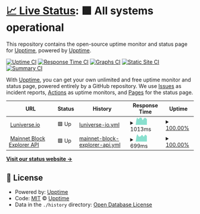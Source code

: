 # [📈 Live Status](https://upptime.github.io/upptime): <!--live status--> **🟩 All systems operational**

This repository contains the open-source uptime monitor and status page for [Upptime](https://upptime.js.org), powered by [Upptime](https://github.com/upptime/upptime).

[![Uptime CI](https://github.com/kim-yeonjung/luniverse-monitor/workflows/Uptime%20CI/badge.svg)](https://github.com/kim-yeonjung/luniverse-monitor/actions?query=workflow%3A%22Uptime+CI%22)
[![Response Time CI](https://github.com/kim-yeonjung/luniverse-monitor/workflows/Response%20Time%20CI/badge.svg)](https://github.com/kim-yeonjung/luniverse-monitor/actions?query=workflow%3A%22Response+Time+CI%22)
[![Graphs CI](https://github.com/kim-yeonjung/luniverse-monitor/workflows/Graphs%20CI/badge.svg)](https://github.com/kim-yeonjung/luniverse-monitor/actions?query=workflow%3A%22Graphs+CI%22)
[![Static Site CI](https://github.com/kim-yeonjung/luniverse-monitor/workflows/Static%20Site%20CI/badge.svg)](https://github.com/kim-yeonjung/luniverse-monitor/actions?query=workflow%3A%22Static+Site+CI%22)
[![Summary CI](https://github.com/kim-yeonjung/luniverse-monitor/workflows/Summary%20CI/badge.svg)](https://github.com/kim-yeonjung/luniverse-monitor/actions?query=workflow%3A%22Summary+CI%22)

With [Upptime](https://upptime.js.org), you can get your own unlimited and free uptime monitor and status page, powered entirely by a GitHub repository. We use [Issues](https://github.com/upptime/upptime/issues) as incident reports, [Actions](https://github.com/kim-yeonjung/luniverse-monitor/actions) as uptime monitors, and [Pages](https://upptime.github.io/upptime) for the status page.

<!--start: status pages-->
<!-- This summary is generated by Upptime (https://github.com/upptime/upptime) -->
<!-- Do not edit this manually, your changes will be overwritten -->
<!-- prettier-ignore -->
| URL | Status | History | Response Time | Uptime |
| --- | ------ | ------- | ------------- | ------ |
| <img alt="" src="https://icons.duckduckgo.com/ip3/www.luniverse.io.ico" height="13"> [Luniverse.io](https://www.luniverse.io) | 🟩 Up | [luniverse-io.yml](https://github.com/kim-yeonjung/luniverse-monitor/commits/HEAD/history/luniverse-io.yml) | <details><summary><img alt="Response time graph" src="./graphs/luniverse-io/response-time-week.png" height="20"> 1013ms</summary><br><a href="https://kim-yeonjung.github.io/luniverse-monitor/history/luniverse-io"><img alt="Response time 1061" src="https://img.shields.io/endpoint?url=https%3A%2F%2Fraw.githubusercontent.com%2Fkim-yeonjung%2Fluniverse-monitor%2FHEAD%2Fapi%2Fluniverse-io%2Fresponse-time.json"></a><br><a href="https://kim-yeonjung.github.io/luniverse-monitor/history/luniverse-io"><img alt="24-hour response time 1154" src="https://img.shields.io/endpoint?url=https%3A%2F%2Fraw.githubusercontent.com%2Fkim-yeonjung%2Fluniverse-monitor%2FHEAD%2Fapi%2Fluniverse-io%2Fresponse-time-day.json"></a><br><a href="https://kim-yeonjung.github.io/luniverse-monitor/history/luniverse-io"><img alt="7-day response time 1013" src="https://img.shields.io/endpoint?url=https%3A%2F%2Fraw.githubusercontent.com%2Fkim-yeonjung%2Fluniverse-monitor%2FHEAD%2Fapi%2Fluniverse-io%2Fresponse-time-week.json"></a><br><a href="https://kim-yeonjung.github.io/luniverse-monitor/history/luniverse-io"><img alt="30-day response time 1061" src="https://img.shields.io/endpoint?url=https%3A%2F%2Fraw.githubusercontent.com%2Fkim-yeonjung%2Fluniverse-monitor%2FHEAD%2Fapi%2Fluniverse-io%2Fresponse-time-month.json"></a><br><a href="https://kim-yeonjung.github.io/luniverse-monitor/history/luniverse-io"><img alt="1-year response time 1061" src="https://img.shields.io/endpoint?url=https%3A%2F%2Fraw.githubusercontent.com%2Fkim-yeonjung%2Fluniverse-monitor%2FHEAD%2Fapi%2Fluniverse-io%2Fresponse-time-year.json"></a></details> | <details><summary><a href="https://kim-yeonjung.github.io/luniverse-monitor/history/luniverse-io">100.00%</a></summary><a href="https://kim-yeonjung.github.io/luniverse-monitor/history/luniverse-io"><img alt="All-time uptime 100.00%" src="https://img.shields.io/endpoint?url=https%3A%2F%2Fraw.githubusercontent.com%2Fkim-yeonjung%2Fluniverse-monitor%2FHEAD%2Fapi%2Fluniverse-io%2Fuptime.json"></a><br><a href="https://kim-yeonjung.github.io/luniverse-monitor/history/luniverse-io"><img alt="24-hour uptime 100.00%" src="https://img.shields.io/endpoint?url=https%3A%2F%2Fraw.githubusercontent.com%2Fkim-yeonjung%2Fluniverse-monitor%2FHEAD%2Fapi%2Fluniverse-io%2Fuptime-day.json"></a><br><a href="https://kim-yeonjung.github.io/luniverse-monitor/history/luniverse-io"><img alt="7-day uptime 100.00%" src="https://img.shields.io/endpoint?url=https%3A%2F%2Fraw.githubusercontent.com%2Fkim-yeonjung%2Fluniverse-monitor%2FHEAD%2Fapi%2Fluniverse-io%2Fuptime-week.json"></a><br><a href="https://kim-yeonjung.github.io/luniverse-monitor/history/luniverse-io"><img alt="30-day uptime 100.00%" src="https://img.shields.io/endpoint?url=https%3A%2F%2Fraw.githubusercontent.com%2Fkim-yeonjung%2Fluniverse-monitor%2FHEAD%2Fapi%2Fluniverse-io%2Fuptime-month.json"></a><br><a href="https://kim-yeonjung.github.io/luniverse-monitor/history/luniverse-io"><img alt="1-year uptime 100.00%" src="https://img.shields.io/endpoint?url=https%3A%2F%2Fraw.githubusercontent.com%2Fkim-yeonjung%2Fluniverse-monitor%2FHEAD%2Fapi%2Fluniverse-io%2Fuptime-year.json"></a></details>
| <img alt="" src="https://icons.duckduckgo.com/ip3/api.luniverse.io.ico" height="13"> [Mainnet Block Explorer API](https://api.luniverse.io/scan/v1.0/chains/0) | 🟩 Up | [mainnet-block-explorer-api.yml](https://github.com/kim-yeonjung/luniverse-monitor/commits/HEAD/history/mainnet-block-explorer-api.yml) | <details><summary><img alt="Response time graph" src="./graphs/mainnet-block-explorer-api/response-time-week.png" height="20"> 699ms</summary><br><a href="https://kim-yeonjung.github.io/luniverse-monitor/history/mainnet-block-explorer-api"><img alt="Response time 761" src="https://img.shields.io/endpoint?url=https%3A%2F%2Fraw.githubusercontent.com%2Fkim-yeonjung%2Fluniverse-monitor%2FHEAD%2Fapi%2Fmainnet-block-explorer-api%2Fresponse-time.json"></a><br><a href="https://kim-yeonjung.github.io/luniverse-monitor/history/mainnet-block-explorer-api"><img alt="24-hour response time 843" src="https://img.shields.io/endpoint?url=https%3A%2F%2Fraw.githubusercontent.com%2Fkim-yeonjung%2Fluniverse-monitor%2FHEAD%2Fapi%2Fmainnet-block-explorer-api%2Fresponse-time-day.json"></a><br><a href="https://kim-yeonjung.github.io/luniverse-monitor/history/mainnet-block-explorer-api"><img alt="7-day response time 699" src="https://img.shields.io/endpoint?url=https%3A%2F%2Fraw.githubusercontent.com%2Fkim-yeonjung%2Fluniverse-monitor%2FHEAD%2Fapi%2Fmainnet-block-explorer-api%2Fresponse-time-week.json"></a><br><a href="https://kim-yeonjung.github.io/luniverse-monitor/history/mainnet-block-explorer-api"><img alt="30-day response time 761" src="https://img.shields.io/endpoint?url=https%3A%2F%2Fraw.githubusercontent.com%2Fkim-yeonjung%2Fluniverse-monitor%2FHEAD%2Fapi%2Fmainnet-block-explorer-api%2Fresponse-time-month.json"></a><br><a href="https://kim-yeonjung.github.io/luniverse-monitor/history/mainnet-block-explorer-api"><img alt="1-year response time 761" src="https://img.shields.io/endpoint?url=https%3A%2F%2Fraw.githubusercontent.com%2Fkim-yeonjung%2Fluniverse-monitor%2FHEAD%2Fapi%2Fmainnet-block-explorer-api%2Fresponse-time-year.json"></a></details> | <details><summary><a href="https://kim-yeonjung.github.io/luniverse-monitor/history/mainnet-block-explorer-api">100.00%</a></summary><a href="https://kim-yeonjung.github.io/luniverse-monitor/history/mainnet-block-explorer-api"><img alt="All-time uptime 100.00%" src="https://img.shields.io/endpoint?url=https%3A%2F%2Fraw.githubusercontent.com%2Fkim-yeonjung%2Fluniverse-monitor%2FHEAD%2Fapi%2Fmainnet-block-explorer-api%2Fuptime.json"></a><br><a href="https://kim-yeonjung.github.io/luniverse-monitor/history/mainnet-block-explorer-api"><img alt="24-hour uptime 100.00%" src="https://img.shields.io/endpoint?url=https%3A%2F%2Fraw.githubusercontent.com%2Fkim-yeonjung%2Fluniverse-monitor%2FHEAD%2Fapi%2Fmainnet-block-explorer-api%2Fuptime-day.json"></a><br><a href="https://kim-yeonjung.github.io/luniverse-monitor/history/mainnet-block-explorer-api"><img alt="7-day uptime 100.00%" src="https://img.shields.io/endpoint?url=https%3A%2F%2Fraw.githubusercontent.com%2Fkim-yeonjung%2Fluniverse-monitor%2FHEAD%2Fapi%2Fmainnet-block-explorer-api%2Fuptime-week.json"></a><br><a href="https://kim-yeonjung.github.io/luniverse-monitor/history/mainnet-block-explorer-api"><img alt="30-day uptime 100.00%" src="https://img.shields.io/endpoint?url=https%3A%2F%2Fraw.githubusercontent.com%2Fkim-yeonjung%2Fluniverse-monitor%2FHEAD%2Fapi%2Fmainnet-block-explorer-api%2Fuptime-month.json"></a><br><a href="https://kim-yeonjung.github.io/luniverse-monitor/history/mainnet-block-explorer-api"><img alt="1-year uptime 100.00%" src="https://img.shields.io/endpoint?url=https%3A%2F%2Fraw.githubusercontent.com%2Fkim-yeonjung%2Fluniverse-monitor%2FHEAD%2Fapi%2Fmainnet-block-explorer-api%2Fuptime-year.json"></a></details>

<!--end: status pages-->

[**Visit our status website →**](https://upptime.github.io/upptime)

## 📄 License

- Powered by: [Upptime](https://github.com/upptime/upptime)
- Code: [MIT](./LICENSE) © [Upptime](https://upptime.js.org)
- Data in the `./history` directory: [Open Database License](https://opendatacommons.org/licenses/odbl/1-0/)
